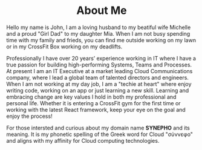 # <center> About Me <center>

Hello my name is John, I am a loving husband to my beatiful wife Michelle and a proud "Girl Dad" to my daughter Mia. When I am not busy spending time with my family and frieds, you can find me outside working on my lawn or in my CrossFit Box working on my deadlifts.

Professionally I have over 20 years’ experience working in IT where I have a true passion for building high-performing Systems, Teams and Processes. At present I am an IT Executive at a market leading Cloud Communications company, where I lead a global team of talented directors and engineers. When I am not working at my day job, I am a "techie at heart" where enjoy writing code, working on an app or just learning a new skill. Learning and embracing change are key values I hold in both my professional and personal life. Whether it is entering a CrossFit gym for the first time or working with the latest React framework, keep your eye on the goal and enjoy the process!

For those intersted and curious about my domain name **SYNEPHO** and its meaning. It is my phonetic spelling of the Greek word for Cloud "σύννεφο" and aligns with my affinity for Cloud computing technologies.
